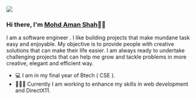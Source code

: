 ![](https://raw.githubusercontent.com/halfrost/halfrost/master/icons/header_.png)


<!-- ![linke3 mackph](https://user-images.githubusercontent.com/71630336/167281758-e4f57b2b-4877-4fea-9706-48099f96b94c.png) -->


### Hi there, I'm [Mohd Aman Shah](https://www.linkedin.com/in/ankush-kumar-06b22b191/)👋🏻 <!-- <img src="https://github.com/TheDudeThatCode/TheDudeThatCode/blob/master/Assets/Hi.gif" width="19px">  <img src="https://github.com/TheDudeThatCode/TheDudeThatCode/blob/master/Assets/Earth.gif" width="24px"> -->

I am a software engineer . I like building projects that make mundane task easy and enjoyable. My objective is to provide people with creative solutions that can make their life easier. I am always ready to undertake challenging projects that can help me grow and tackle problems in more creative, elegant and efficient way. 

- 💻 I am in my final year of Btech ( CSE ). 
- 👨🏽‍💻 Currently I am working to enhance my skills in web development and DirectX11.

